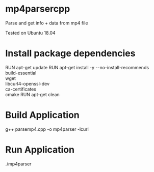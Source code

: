 # mp4parsercpp
Parse and get info + data from mp4 file


Tested on Ubuntu 18.04

# Install package dependencies
RUN apt-get update
RUN apt-get install -y --no-install-recommends \
        build-essential \
        wget \
        libcurl4-openssl-dev \
        ca-certificates \
        cmake
RUN apt-get clean

# Build Application

g++ parsemp4.cpp  -o mp4parser -lcurl


# Run Application

./mp4parser